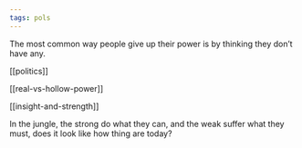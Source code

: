 ```yaml
---
tags: pols
---
```


The most common way people give up their power is by thinking they don’t have any.

[[politics]]

[[real-vs-hollow-power]]

[[insight-and-strength]]

In the jungle, the strong do what they can, and the weak suffer what they must, does it look like how thing are today? 

